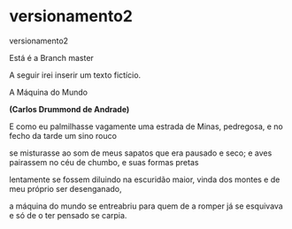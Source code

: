 # versionamento2
versionamento2

Está é a Branch master 

A seguir irei inserir um texto fictício.

A Máquina do Mundo

**(Carlos Drummond de Andrade)**

E como eu palmilhasse vagamente
uma estrada de Minas, pedregosa,
e no fecho da tarde um sino rouco

se misturasse ao som de meus sapatos
que era pausado e seco; e aves pairassem
no céu de chumbo, e suas formas pretas

lentamente se fossem diluindo
na escuridão maior, vinda dos montes
e de meu próprio ser desenganado,

a máquina do mundo se entreabriu
para quem de a romper já se esquivava
e só de o ter pensado se carpia.